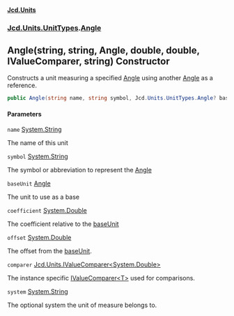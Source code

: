 #### [Jcd.Units](index.md 'index')

### [Jcd.Units.UnitTypes](Jcd.Units.UnitTypes.md 'Jcd.Units.UnitTypes').[Angle](Angle.md 'Jcd.Units.UnitTypes.Angle')

## Angle(string, string, Angle, double, double, IValueComparer<double>, string) Constructor

Constructs a unit measuring a specified [Angle](Angle.md 'Jcd.Units.UnitTypes.Angle') using another [Angle](Angle.md 'Jcd.Units.UnitTypes.Angle') as a reference.

```csharp
public Angle(string name, string symbol, Jcd.Units.UnitTypes.Angle? baseUnit=null, double coefficient=1.0, double offset=0.0, Jcd.Units.IValueComparer<double>? comparer=null, string system="");
```

#### Parameters

<a name='Jcd.Units.UnitTypes.Angle.Angle(string,string,Jcd.Units.UnitTypes.Angle,double,double,Jcd.Units.IValueComparer_double_,string).name'></a>

`name` [System.String](https://docs.microsoft.com/en-us/dotnet/api/System.String 'System.String')

The name of this unit

<a name='Jcd.Units.UnitTypes.Angle.Angle(string,string,Jcd.Units.UnitTypes.Angle,double,double,Jcd.Units.IValueComparer_double_,string).symbol'></a>

`symbol` [System.String](https://docs.microsoft.com/en-us/dotnet/api/System.String 'System.String')

The symbol or abbreviation to represent the [Angle](Angle.md 'Jcd.Units.UnitTypes.Angle')

<a name='Jcd.Units.UnitTypes.Angle.Angle(string,string,Jcd.Units.UnitTypes.Angle,double,double,Jcd.Units.IValueComparer_double_,string).baseUnit'></a>

`baseUnit` [Angle](Angle.md 'Jcd.Units.UnitTypes.Angle')

The unit to use as a base

<a name='Jcd.Units.UnitTypes.Angle.Angle(string,string,Jcd.Units.UnitTypes.Angle,double,double,Jcd.Units.IValueComparer_double_,string).coefficient'></a>

`coefficient` [System.Double](https://docs.microsoft.com/en-us/dotnet/api/System.Double 'System.Double')

The coefficient relative to the [baseUnit](Angle..ctor.4DYd5ecQ+mWxXymdHp3HZQ.md#Jcd.Units.UnitTypes.Angle.Angle(string,string,Jcd.Units.UnitTypes.Angle,double,double,Jcd.Units.IValueComparer_double_,string).baseUnit 'Jcd.Units.UnitTypes.Angle.Angle(string, string, Jcd.Units.UnitTypes.Angle, double, double, Jcd.Units.IValueComparer<double>, string).baseUnit')

<a name='Jcd.Units.UnitTypes.Angle.Angle(string,string,Jcd.Units.UnitTypes.Angle,double,double,Jcd.Units.IValueComparer_double_,string).offset'></a>

`offset` [System.Double](https://docs.microsoft.com/en-us/dotnet/api/System.Double 'System.Double')

The offset from the [baseUnit](Angle..ctor.4DYd5ecQ+mWxXymdHp3HZQ.md#Jcd.Units.UnitTypes.Angle.Angle(string,string,Jcd.Units.UnitTypes.Angle,double,double,Jcd.Units.IValueComparer_double_,string).baseUnit 'Jcd.Units.UnitTypes.Angle.Angle(string, string, Jcd.Units.UnitTypes.Angle, double, double, Jcd.Units.IValueComparer<double>, string).baseUnit').

<a name='Jcd.Units.UnitTypes.Angle.Angle(string,string,Jcd.Units.UnitTypes.Angle,double,double,Jcd.Units.IValueComparer_double_,string).comparer'></a>

`comparer` [Jcd.Units.IValueComparer&lt;](IValueComparer_T_.md 'Jcd.Units.IValueComparer<T>')[System.Double](https://docs.microsoft.com/en-us/dotnet/api/System.Double 'System.Double')[&gt;](IValueComparer_T_.md 'Jcd.Units.IValueComparer<T>')

The instance specific [IValueComparer&lt;T&gt;](IValueComparer_T_.md 'Jcd.Units.IValueComparer<T>') used for comparisons.

<a name='Jcd.Units.UnitTypes.Angle.Angle(string,string,Jcd.Units.UnitTypes.Angle,double,double,Jcd.Units.IValueComparer_double_,string).system'></a>

`system` [System.String](https://docs.microsoft.com/en-us/dotnet/api/System.String 'System.String')

The optional system the unit of measure belongs to.
